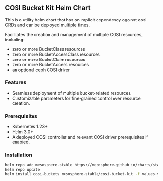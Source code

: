 ## COSI Bucket Kit Helm Chart

This is a utility helm chart that has an implicit dependency against cosi CRDs and
can be deployed multiple times.

Facilitates the creation and management of multiple COSI resources, including:

- zero or more BucketClass resources
- zero or more BucketAccessClass resources
- zero or more BucketClaim resources
- zero or more BucketAccess resources
- an optional ceph COSI driver

### Features
- Seamless deployment of multiple bucket-related resources.
- Customizable parameters for fine-grained control over resource creation.

### Prerequisites
- Kubernetes 1.23+
- Helm 3.0+
- A deployed COSI controller and relevant COSI driver prerequisites if enabled.

### Installation

```bash
helm repo add mesosphere-stable https://mesosphere.github.io/charts/stable
helm repo update
helm install cosi-buckets mesosphere-stable/cosi-bucket-kit -f values.yaml
```
